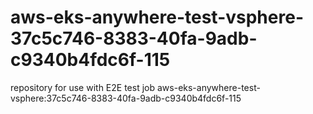 # aws-eks-anywhere-test-vsphere-37c5c746-8383-40fa-9adb-c9340b4fdc6f-115
repository for use with E2E test job aws-eks-anywhere-test-vsphere:37c5c746-8383-40fa-9adb-c9340b4fdc6f-115
